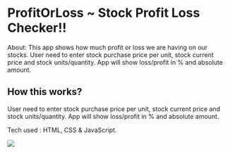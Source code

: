 # ProfitOrLoss ~ Stock Profit Loss Checker!!


About:
This app shows how much profit or loss we are having on our stocks. User need to enter stock purchase price per unit, stock current price and stock units/quantity. App will show loss/profit in % and absolute amount.

## How this works?
User need to enter stock purchase price per unit, stock current price and stock units/quantity. App will show loss/profit in % and absolute amount.

Tech used : HTML, CSS & JavaScript.

<img src="https://zuberdunge.tech/static/media/ProfitLoss.13463cd4.png">

